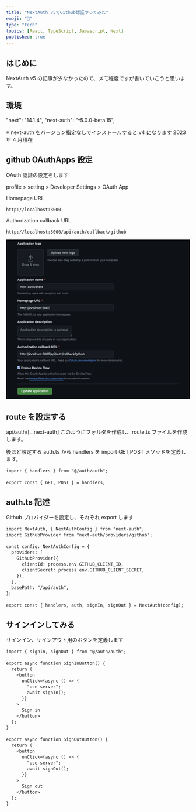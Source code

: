 ```yaml
---
title: "NextAuth v5でGithub認証やってみた"
emoji: "👏"
type: "tech"
topics: [React, TypeScript, Javascript, Next]
published: true
---
```


## はじめに

NextAuth v5 の記事が少なかったので、メモ程度ですが書いていこうと思います。

## 環境

"next": "14.1.4",
"next-auth": "^5.0.0-beta.15",

※ next-auth をバージョン指定なしでインストールすると v4 になります
2023 年 4 月現在

## github OAuthApps 設定

OAuth 認証の設定をします

profile > setting > Developer Settings > OAuth App

Homepage URL

```
http://localhost:3000
```

Authorization callback URL

```
http://localhost:3000/api/auth/callback/github
```

![](/images/github-app.png)

## route を設定する

api/auth/[...next-auth]
このようにフォルダを作成し、route.ts ファイルを作成します。

後ほど設定する auth.ts から handlers を import
GET,POST メソッドを定義します。

```
import { handlers } from "@/auth/auth";

export const { GET, POST } = handlers;
```

## auth.ts 記述

Github プロバイダーを設定し、それぞれ export します

```
import NextAuth, { NextAuthConfig } from "next-auth";
import GithubProvider from "next-auth/providers/github";

const config: NextAuthConfig = {
  providers: [
    GithubProvider({
      clientId: process.env.GITHUB_CLIENT_ID,
      clientSecret: process.env.GITHUB_CLIENT_SECRET,
    }),
  ],
  basePath: "/api/auth",
};

export const { handlers, auth, signIn, signOut } = NextAuth(config);

```

## サインインしてみる

サインイン、サインアウト用のボタンを定義します

```
import { signIn, signOut } from "@/auth/auth";

export async function SignInButton() {
  return (
    <button
      onClick={async () => {
        "use server";
        await signIn();
      }}
    >
      Sign in
    </button>
  );
}

export async function SignOutButton() {
  return (
    <button
      onClick={async () => {
        "use server";
        await signOut();
      }}
    >
      Sign out
    </button>
  );
}
```
